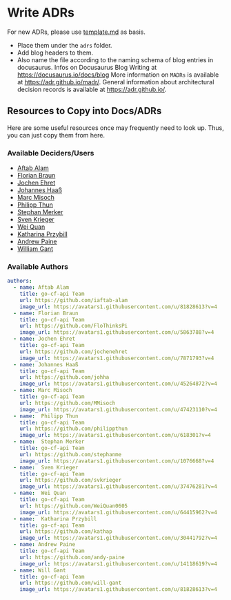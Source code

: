 # Write ADRs

For new ADRs, please use [template.md](https://github.com/adr/madr/blob/2.1.2/template/template.md) as basis.
- Place them under the `adrs` folder.
- Add blog headers to them.
- Also name the file according to the naming schema of blog entries in docusaurus.
Infos on Docusaurus Blog Writing at <https://docusaurus.io/docs/blog>
More information on `MADRs` is available at <https://adr.github.io/madr/>.
General information about architectural decision records is available at <https://adr.github.io/>.

## Resources to Copy into Docs/ADRs
Here are some useful resources once may frequently need to look up.
Thus, you can just copy them from here.
### Available Deciders/Users
- [Aftab Alam](https://github.com/iaftab-alam)
- [Florian Braun](https://github.com/FloThinksPi)
- [Jochen Ehret](https://github.com/jochenehret)
- [Johannes Haaß](https://github.com/johha)
- [Marc Misoch](https://github.com/MMisoch)
- [Philipp Thun](https://github.com/philippthun)
- [Stephan Merker](https://github.com/stephanme)
- [Sven Krieger](https://github.com/svkrieger)
- [Wei Quan](https://github.com/WeiQuan0605)
- [Katharina Przybill](https://github.com/kathap)
- [Andrew Paine](https://github.com/andy-paine)
- [William Gant](https://github.com/will-gant)
### Available Authors
```yaml
authors:
  - name: Aftab Alam
    title: go-cf-api Team
    url: https://github.com/iaftab-alam
    image_url: https://avatars1.githubusercontent.com/u/81828613?v=4
  - name: Florian Braun
    title: go-cf-api Team
    url: https://github.com/FloThinksPi
    image_url: https://avatars1.githubusercontent.com/u/5863788?v=4
  - name: Jochen Ehret
    title: go-cf-api Team
    url: https://github.com/jochenehret
    image_url: https://avatars1.githubusercontent.com/u/7871793?v=4
  - name: Johannes Haaß
    title: go-cf-api Team
    url: https://github.com/johha
    image_url: https://avatars1.githubusercontent.com/u/45264872?v=4
  - name: Marc Misoch
    title: go-cf-api Team
    url: https://github.com/MMisoch
    image_url: https://avatars1.githubusercontent.com/u/47423110?v=4
  - name:  Philipp Thun
    title: go-cf-api Team
    url: https://github.com/philippthun
    image_url: https://avatars1.githubusercontent.com/u/618301?v=4
  - name:  Stephan Merker
    title: go-cf-api Team
    url: https://github.com/stephanme
    image_url: https://avatars1.githubusercontent.com/u/1076668?v=4
  - name:  Sven Krieger
    title: go-cf-api Team
    url: https://github.com/svkrieger
    image_url: https://avatars1.githubusercontent.com/u/37476281?v=4
  - name:  Wei Quan
    title: go-cf-api Team
    url: https://github.com/WeiQuan0605
    image_url: https://avatars1.githubusercontent.com/u/64415962?v=4
  - name:  Katharina Przybill
    title: go-cf-api Team
    url: https://github.com/kathap
    image_url: https://avatars1.githubusercontent.com/u/30441792?v=4
  - name: Andrew Paine
    title: go-cf-api Team
    url: https://github.com/andy-paine
    image_url: https://avatars1.githubusercontent.com/u/14118619?v=4
  - name: Will Gant
    title: go-cf-api Team
    url: https://github.com/will-gant
    image_url: https://avatars1.githubusercontent.com/u/81828613?v=4
```